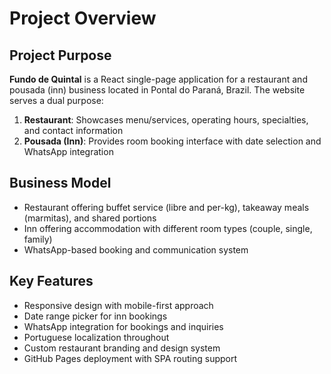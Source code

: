 # Project Overview

## Project Purpose
**Fundo de Quintal** is a React single-page application for a restaurant and pousada (inn) business located in Pontal do Paraná, Brazil. The website serves a dual purpose:

1. **Restaurant**: Showcases menu/services, operating hours, specialties, and contact information
2. **Pousada (Inn)**: Provides room booking interface with date selection and WhatsApp integration

## Business Model
- Restaurant offering buffet service (libre and per-kg), takeaway meals (marmitas), and shared portions
- Inn offering accommodation with different room types (couple, single, family)
- WhatsApp-based booking and communication system

## Key Features
- Responsive design with mobile-first approach
- Date range picker for inn bookings
- WhatsApp integration for bookings and inquiries
- Portuguese localization throughout
- Custom restaurant branding and design system
- GitHub Pages deployment with SPA routing support